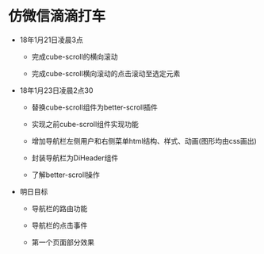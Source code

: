 # 仿微信滴滴打车

* 18年1月21日凌晨3点

    * 完成cube-scroll的横向滚动

    * 完成cube-scroll横向滚动的点击滚动至选定元素

* 18年1月23日凌晨2点30

    * 替换cube-scroll组件为better-scroll插件

    * 实现之前cube-scroll组件实现功能

    * 增加导航栏左侧用户和右侧菜单html结构、样式、动画(图形均由css画出)

    * 封装导航栏为DiHeader组件

    * 了解better-scroll操作

* 明日目标

    * 导航栏的路由功能

    * 导航栏的点击事件

    * 第一个页面部分效果